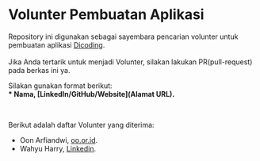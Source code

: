 # Volunter Pembuatan Aplikasi
Repository ini digunakan sebagai sayembara pencarian volunter untuk pembuatan aplikasi [Dicoding](www.dicoding.com).<br> 
<br>
Jika Anda tertarik untuk menjadi Volunter, silakan lakukan PR(pull-request) pada berkas ini ya.<br>

Silakan gunakan format berikut:<br>
**\* Nama, [LinkedIn/GitHub/Website](Alamat URL).**

<br>

Berikut adalah daftar Volunter yang diterima:
* Oon Arfiandwi, [oo.or.id](https://oo.or.id).
* Wahyu Harry, [Linkedin](https://www.linkedin.com/in/wahyuharry/).
